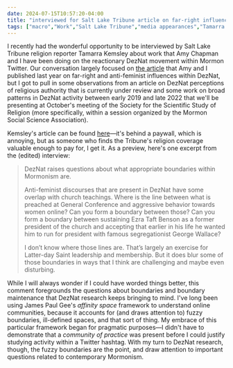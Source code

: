 ```yaml
---
date: 2024-07-15T10:57:20-04:00
title: "interviewed for Salt Lake Tribune article on far-right influences in Mormon Twitter"
tags: ["macro","Work","Salt Lake Tribune","media appearances","Tamarra Kemsley","DezNat","online Mormonism","Mormon Twitter","Amy Chapman","boundary maintenance","religious authority","SSSR","MSSA","SSSR 2024","Ezra Taft Benson","Church of Jesus Christ of Latter-day Saints","Mormonism","affinity space","James Paul Gee"]
---
```

I recently had the wonderful opportunity to be interviewed by Salt Lake Tribune religion reporter Tamarra Kemsley about work that Amy Chapman and I have been doing on the reactionary DezNat movement within Mormon Twitter. Our conversation largely focused on [the article](https://doi.org/10.54587/JMSSA.0201) that Amy and I published last year on far-right and anti-feminist influences within DezNat, but I got to pull in some observations from an article on DezNat perceptions of religious authority that is currently under review and some work on broad patterns in DezNat activity between early 2019 and late 2022 that we'll be presenting at October's meeting of the Society for the Scientific Study of Religion (more specifically, within a session organized by the Mormon Social Science Association).

Kemsley's article can be found [here](https://www.sltrib.com/religion/2024/07/13/deznat-says-researcher-were-seeing/)—it's behind a paywall, which is annoying, but as someone who finds the Tribune's religion coverage valuable enough to pay for, I get it. As a preview, here's one excerpt from the (edited) interview: 

> DezNat raises questions about what appropriate boundaries within Mormonism are.
> 
> Anti-feminist discourses that are present in DezNat have some overlap with church teachings. Where is the line between what is preached at General Conference and aggressive behavior towards women online? Can you form a boundary between those? Can you form a boundary between sustaining Ezra Taft Benson as a former president of the church and accepting that earlier in his life he wanted him to run for president with famous segregationist George Wallace?
> 
> I don’t know where those lines are. That’s largely an exercise for Latter-day Saint leadership and membership. But it does blur some of those boundaries in ways that I think are challenging and maybe even disturbing.

While I will always wonder if I could have worded things better, this comment foregrounds the questions about boundaries and boundary maintenance that DezNat research keeps bringing to mind. I've long been using James Paul Gee's *affinity space* framework to understand online communities, because it accounts for (and draws attention to) fuzzy boundaries, ill-defined spaces, and that sort of thing. My embrace of this particular framework began for pragmatic purposes—I didn't have to demonstrate that a *community of practice* was present before I could justify studying activity within a Twitter hashtag. With my turn to DezNat research, though, the fuzzy boundaries are the point, and draw attention to important questions related to contemporary Mormonism.